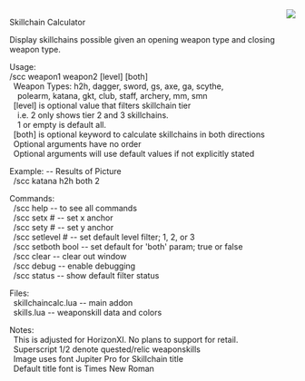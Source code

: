 <img align="right" src="https://github.com/user-attachments/assets/cd05ba75-dd09-444a-a0ea-aaf4b4eecd20">  
  
Skillchain Calculator
  
Display skillchains possible given an opening weapon type and closing weapon type.  

Usage:  
/scc weapon1 weapon2 [level] [both]  
&ensp;Weapon Types: h2h, dagger, sword, gs, axe, ga, scythe,  
&ensp;&ensp;polearm, katana, gkt, club, staff, archery, mm, smn  
&ensp;[level] is optional value that filters skillchain tier  
&ensp;&ensp;i.e. 2 only shows tier 2 and 3 skillchains.  
&ensp;&ensp;1 or empty is default all.  
&ensp;[both] is optional keyword to calculate skillchains in both directions  
&ensp;Optional arguments have no order  
&ensp;Optional arguments will use default values if not explicitly stated    
  
Example: -- Results of Picture  
&ensp;/scc katana h2h both 2  
  
Commands:  
&ensp;/scc help -- to see all commands  
&ensp;/scc setx # -- set x anchor  
&ensp;/scc sety # -- set y anchor  
&ensp;/scc setlevel # -- set default level filter; 1, 2, or 3  
&ensp;/scc setboth bool -- set default for 'both' param; true or false  
&ensp;/scc clear -- clear out window  
&ensp;/scc debug -- enable debugging  
&ensp;/scc status -- show default filter status  
  
Files:  
&ensp;skillchaincalc.lua -- main addon  
&ensp;skills.lua -- weaponskill data and colors  
  
Notes:  
&ensp;This is adjusted for HorizonXI. No plans to support for retail.  
&ensp;Superscript 1/2 denote quested/relic weaponskills  
&ensp;Image uses font Jupiter Pro for Skillchain title  
&ensp;Default title font is Times New Roman  


